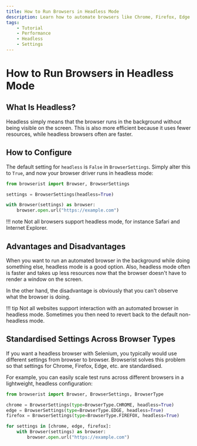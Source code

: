 ```yaml
---
title: How to Run Browsers in Headless Mode
description: Learn how to automate browsers like Chrome, Firefox, Edge in headless mode for boosted performance and less resources. With Browserist, it's easy. Includes code examples for beginners and advanced users.
tags:
    - Tutorial
    - Performance
    - Headless
    - Settings
---
```


# How to Run Browsers in Headless Mode
## What Is Headless?
Headless simply means that the browser runs in the background without being visible on the screen. This is also more efficient because it uses fewer resources, while headless browsers often are faster.

## How to Configure
The default setting for `headless` is `False` in `BrowserSettings`. Simply alter this to `True`, and now your browser driver runs in headless mode:

```python linenums="1" hl_lines="3 5"
from browserist import Browser, BrowserSettings

settings = BrowserSettings(headless=True)

with Browser(settings) as browser:
    browser.open.url("https://example.com")
```

!!! note
    Not all browsers support headless mode, for instance Safari and Internet Explorer.

## Advantages and Disadvantages
When you want to run an automated browser in the background while doing something else, headless mode is a good option. Also, headless mode often is faster and takes up less resources now that the browser doesn't have to render a window on the screen.

In the other hand, the disadvantage is obviously that you can't observe what the browser is doing.

!!! tip
    Not all websites support interaction with an automated browser in headless mode. Sometimes you then need to revert back to the default non-headless mode.

## Standardised Settings Across Browser Types
If you want a headless browser with Selenium, you typically would use different settings from browser to browser. Browserist solves this problem so that settings for Chrome, Firefox, Edge, etc. are standardised.

For example, you can easily scale test runs across different browsers in a lightweight, headless configuration:

```python linenums="1" hl_lines="3-5"
from browserist import Browser, BrowserSettings, BrowserType

chrome = BrowserSettings(type=BrowserType.CHROME, headless=True)
edge = BrowserSettings(type=BrowserType.EDGE, headless=True)
firefox = BrowserSettings(type=BrowserType.FIREFOX, headless=True)

for settings in [chrome, edge, firefox]:
    with Browser(settings) as browser:
        browser.open.url("https://example.com")
```
